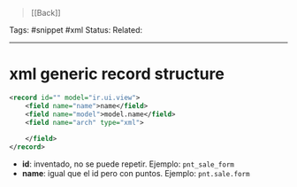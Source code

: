 > [[Back]]

Tags: #snippet #xml
Status: 
Related: 

___

# xml generic record structure


```xml
<record id="" model="ir.ui.view">  
    <field name="name">name</field>  
    <field name="model">model.name</field>  
    <field name="arch" type="xml">  
         
    </field>  
</record>
```

- **id**: inventado, no se puede repetir. Ejemplo: `pnt_sale_form`
- **name**: igual que el id pero con puntos. Ejemplo: `pnt.sale.form`